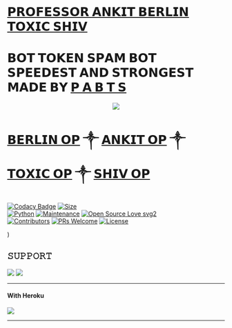 # [𝗣𝗥𝗢𝗙𝗘𝗦𝗦𝗢𝗥 𝗔𝗡𝗞𝗜𝗧 𝗕𝗘𝗥𝗟𝗜𝗡 𝗧𝗢𝗫𝗜𝗖 𝗦𝗛𝗜𝗩](https://t.me/DANGEROUSFIGHTERS) <br>
# 𝗕𝗢𝗧 𝗧𝗢𝗞𝗘𝗡 𝗦𝗣𝗔𝗠 𝗕𝗢𝗧 𝗦𝗣𝗘𝗘𝗗𝗘𝗦𝗧 𝗔𝗡𝗗 𝗦𝗧𝗥𝗢𝗡𝗚𝗘𝗦𝗧 𝗠𝗔𝗗𝗘 𝗕𝗬 [𝗣 𝗔 𝗕 𝗧 𝗦](https://t.me/DANGEROUSFIGHTERS)

<p align="center">
  <img src="https://te.legra.ph/file/010bd75e3be976c73000c.jpg">
</p>

# [𝗕𝗘𝗥𝗟𝗜𝗡 𝗢𝗣](https://t.me/wtf_berlinop) ༒ [𝗔𝗡𝗞𝗜𝗧 𝗢𝗣](https://t.me/ANKIT_TOXICOP) ༒ [𝗧𝗢𝗫𝗜𝗖 𝗢𝗣](https://t.me/toxic_ankitop) ༒ [𝗦𝗛𝗜𝗩 𝗢𝗣](https://t.me/S12K_GAMER_YT_OP)


[![Codacy Badge](https://api.codacy.com/project/badge/Grade/f7c51539e67b483bb8d7749acca51d3a)](https://app.codacy.com/gh/MR-KANNADIGA/ROBOTSPAM?utm_source=github.com&utm_medium=referral&utm_content=MR-KANNADIGA/ROBOTSPAM&utm_campaign=Badge_Grade_Settings)
[![Size](https://img.shields.io/github/repo-size/sameerpanthi/deadly-spam-bot?style=flat-square&color=green)](https://github.com/MR-KANNADIGA/ROBOTSPAM/)   
[![Python](https://img.shields.io/badge/Python-v3.9-blue)](https://www.python.org/)
[![Maintenance](https://img.shields.io/badge/Maintained%3F-yes-green.svg)](https://github.com/MR-KANNADIGA/ROBOTSPAM/graphs/commit-activity)
[![Open Source Love svg2](https://badges.frapsoft.com/os/v2/open-source.svg?v=103)](https://github.com/MR-KANNADIGA/ROBOTSPAM)   
[![Contributors](https://img.shields.io/github/contributors/MR-KANNADIGA/ROBOTSPAM?style=flat-square&color=green)](https://github.com/MR-KANNADIGA/ROBOTSPAM/graphs/contributors)
[![PRs Welcome](https://img.shields.io/badge/PRs-welcome-brightgreen.svg?style=flat-square)](https://makeapullrequest.com)
[![License](https://img.shields.io/badge/License-AGPL-blue)](https://github.com/MR-KANNADIGA/ROBOTSPAM/blob/main/LICENSE)

)


## 𝚂𝚄𝙿𝙿𝙾𝚁𝚃 
                          
<a href="https://t.me/DANGEROUSFIGHTERS"><img src="https://img.shields.io/badge/Join-SUPPORT%20GROUP-red.svg?logo=Telegram"></a>
<a href="https://t.me/AGORABOTS_INFO"><img src="https://img.shields.io/badge/Join-SUPPORT%20CHANNEL-red.svg?logo=Telegram"></a>

-------------------------------------------------

#### With Heroku

<a href="https://www.heroku.com/deploy?template=https://github.com/MR-KANNADIGA/ROBOTSPAM">
  <img src="https://www.herokucdn.com/deploy/button.svg">
</a>


-------------------------------------------------






